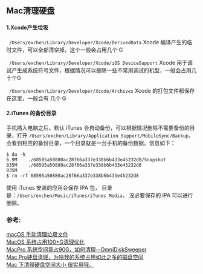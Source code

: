 ## Mac清理硬盘

#### 1.Xcode产生垃圾
` /Users/exchen/Library/Developer/Xcode/DerivedData`
Xcode 编译产生的临时文件，可以全部清空掉。这个一般会占用几个 G

` /Users/exchen/Library/Developer/Xcode/iOS DeviceSupport` Xcode 用于调试产生成系统符号文件，根据情况可以删除一些不常用调试的机型，一般会占用几十个G


` /Users/exchen/Library/Developer/Xcode/Archives` Xcode 的打包文件都保存在这里，一般会有 几个 G

#### 2.iTunes 的备份目录
手机插入电脑之后，默认 iTunes 会自动备份，可以根据情况删除不需要备份的目录，打开 
`/Users/exchen/Library/Application Support/MobileSync/Backup`，
会看到相应的备份目录，一个目录就是一台手机的备份数据。信息如下：
```
$ du -h
6.9M	./68595a50880ac28f66a337e338b6b433e45232d8/Snapshot
835M	./68595a50880ac28f66a337e338b6b433e45232d8
835M	.
$ rm -rf 68595a50880ac28f66a337e338b6b433e45232d8
```

使用 iTunes 安装的应用会保存 IPA 包，
目录是：`/Users/exchen/Music/iTunes/iTunes Media`，
没必要保存的 IPA 可以进行删除。


### 参考:
[macOS 手动清理垃圾文件](https://blog.csdn.net/SysProgram/article/details/89287219)  
[MacOS 系统占用100+G清理优化](https://blog.csdn.net/jiaotuwoaini/article/details/83503232)  
[MacPro 系统空间竟占90G，如何清理--OmniDiskSweeper](https://blog.csdn.net/seven_little/article/details/77505234)  
[Mac Pro硬盘清理，为啥我的系统占用如此之多的磁盘空间](https://blog.csdn.net/qq_28978893/article/details/83185227)  
[Mac 下清理硬盘空间大小 很实用哦。](https://blog.csdn.net/nynkl/article/details/78050495)  

